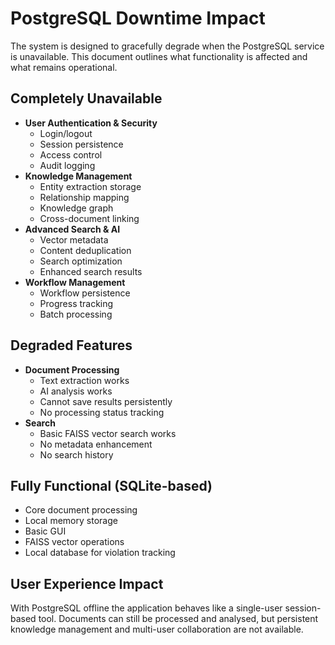 # PostgreSQL Downtime Impact

The system is designed to gracefully degrade when the PostgreSQL service is unavailable. This document outlines what functionality is affected and what remains operational.

## Completely Unavailable

- **User Authentication & Security**
  - Login/logout
  - Session persistence
  - Access control
  - Audit logging
- **Knowledge Management**
  - Entity extraction storage
  - Relationship mapping
  - Knowledge graph
  - Cross-document linking
- **Advanced Search & AI**
  - Vector metadata
  - Content deduplication
  - Search optimization
  - Enhanced search results
- **Workflow Management**
  - Workflow persistence
  - Progress tracking
  - Batch processing

## Degraded Features

- **Document Processing**
  - Text extraction works
  - AI analysis works
  - Cannot save results persistently
  - No processing status tracking
- **Search**
  - Basic FAISS vector search works
  - No metadata enhancement
  - No search history

## Fully Functional (SQLite-based)

- Core document processing
- Local memory storage
- Basic GUI
- FAISS vector operations
- Local database for violation tracking

## User Experience Impact

With PostgreSQL offline the application behaves like a single-user session-based tool. Documents can still be processed and analysed, but persistent knowledge management and multi-user collaboration are not available.

